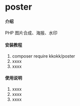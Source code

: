 # poster

#### 介绍
PHP 图片合成、海报、水印

#### 安装教程

1.  composer require kkokk/poster
2.  xxxx
3.  xxxx

#### 使用说明

1.  xxxx
2.  xxxx
3.  xxxx

